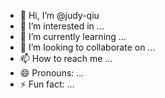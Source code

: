 - 👋 Hi, I’m @judy-qiu
- 👀 I’m interested in ...
- 🌱 I’m currently learning ...
- 💞️ I’m looking to collaborate on ...
- 📫 How to reach me ...
- 😄 Pronouns: ...
- ⚡ Fun fact: ...

<!---
judy-qiu/judy-qiu is a ✨ special ✨ repository because its `README.md` (this file) appears on your GitHub profile.
You can click the Preview link to take a look at your changes.
--->
